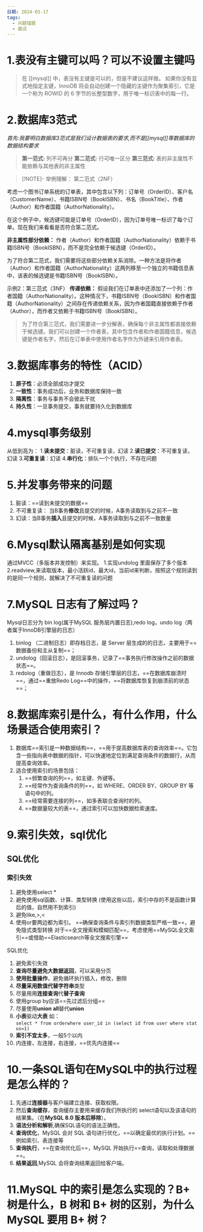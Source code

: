 ```yaml
---
日期: 2024-03-17
tags:
  - 问题错题
  - 面试
---
```

# 1.表没有主键可以吗？可以不设置主键吗
>在 [[mysql]] 中，表没有主键是可以的，但是不建议这样做。
>如果你没有显式地指定主键，InnoDB 将会自动创建一个隐藏的主键作为聚集索引，它是一个称为 ROWID 的 6 字节的长整型数字，用于唯一标识表中的每一行。

# 2.数据库3范式
*首先:我要明白数据库3范式是我们设计数据表的要求,而不是[[mysql]]等数据库的数据结构要求*
>**第一范式:** 列不可再分
>**第二范式:** 行可唯一区分
>**第三范式:** 表的非主属性不能依赖与其他表的非主属性

>[!NOTE]- 举例理解：
>第二范式（2NF）
>
考虑一个图书订单系统的订单表，其中包含以下列：订单号（OrderID）、客户名（CustomerName）、书籍ISBN号（BookISBN）、书名（BookTitle）、作者（Author）和作者国籍（AuthorNationality）。
>
在这个例子中，候选键可能是订单号（OrderID），因为订单号唯一标识了每个订单。现在我们来看看是否符合第二范式。
>
**非主属性部分依赖：** 作者（Author）和作者国籍（AuthorNationality）依赖于书籍ISBN号（BookISBN），而不是完全依赖于候选键（OrderID）。
>
为了符合第二范式，我们需要将这些部分依赖关系消除。一种方法是将作者（Author）和作者国籍（AuthorNationality）这两列移至一个独立的书籍信息表中，该表的候选键是书籍ISBN号（BookISBN）。
>
示例2：第三范式（3NF）
 **传递依赖：** 假设我们在订单表中还添加了一个列：作者国籍（AuthorNationality）。这种情况下，书籍ISBN号（BookISBN）和作者国籍（AuthorNationality）之间存在传递依赖关系，因为作者国籍直接依赖于作者（Author），而作者又依赖于书籍ISBN号（BookISBN）。
>
>为了符合第三范式，我们需要进一步分解表，确保每个非主属性都直接依赖于候选键。我们可以创建一个作者表，其中包含作者和作者国籍信息，候选键是作者名字，然后在订单表中使用作者名字作为外键来引用作者表。


# 3.数据库事务的特性（ACID）
1. **原子性**：必须全部成功才提交
2. **一致性**：事务成功后，业务和数据库保持一致
3. **隔离性**：事务与事务不会彼此干扰
4. **持久性**：一旦事务提交，事务就要持久化到数据库


# 4.mysql事务级别
从低到高为：
1.**读未提交**：脏读，不可重复读，幻读
2.**读已提交**：不可重复读，幻读
3.**可重复读**：幻读
4.**串行化**：排队一个个执行，不存在问题

# 5.并发事务带来的问题
1. 脏读：==读到未提交的数据==
2. 不可重复读： 当B事务**修改**且提交的时候，A事务读取到与之前不一致
3. 幻读：当B事务**插入**且提交的时候，A事务读取到与之前不一致数量
# 6.Mysql默认隔离基别是如何实现
通过MVCC（多版本并发控制）来实现。
	1.实现undolog 里面保存了多个版本
	2.readview,来读取版本，最小活跃id，最大id，当前id来判断，按照这个规则读到的是同一个规则，就解决了不可重复读的问题
# 7.MySQL ⽇志有了解过吗？
Mysql日志分为
bin log(属于MySQL 服务层内置日志),redo log，undo log（两者属于InnoDB引擎层的日志）
1. binlog （二进制日志）即存档⽇志，是 Server 层⽣成的的⽇志，主要⽤于==数据备份和主从复制==；
2. undolog（回滚⽇志），是回滚事务，记录了==事务执行修改操作之前的数据状态==。
3. redolog（重做⽇志），是 Innodb 存储引擎层的⽇志，==在数据库崩溃时==，通过==重放Redo Log==中的操作，==将数据库恢复到崩溃前的状态==；
# 8.数据库索引是什么，有什么作⽤，什么场景适合使⽤索引？
1. 数据库==索引是⼀种数据结构==，==⽤于提⾼数据库表的查询效率==。它包含⼀些指向表中数据的指针，可以快速地定位到满⾜查询条件的数据⾏，从⽽提⾼查询效率。
2. 适合使⽤索引的场景包括：
	1. ==频繁查询的列==，如主键、外键等。
	2. ==经常作为查询条件的列==，如 WHERE、ORDER BY、GROUP BY 等语句中的列。
	3. ==经常需要连接的列==，如多表联合查询时的列。
	4. ==数据量较⼤的表==，通过索引可以加快数据检索速度。
# 9.索引失效，sql优化

## SQL优化
### 索引失效
1. 避免使用select \*
2. 避免使⽤sql函数、计算、类型转换
(使⽤这些以后，索引中存的不是函数计算后的值，⾃然⽤不到索引)
3. 避免like,>,< 
4. 使用or要两边都为索引。
==确保查询条件与索引列数据类型严格一致==，避免隐式类型转换
对于==全文搜索和模糊匹配==，考虑使用==MySQL全文索引==或借助==Elasticsearch等全文搜索引擎==

SQL优化
1.  避免索引失效
2.  **查询尽量避免大数据返回**，可以采用分页
3. **使用批量操作**，避免循环执行插入，修改，删除
4. **尽量采用数值代替字符串**类型
5. 尽量用用**连接查询**代**替子查询**
6. 使用group by应该==先过滤后分组==
7. 尽量使用**union all**替代**union**
8. **小表**驱动**大表**    如：`select * from orderwhere user_id in (select id from user where status=1)`
9. **索引不宜太多**，一般5个以内
10. 内连接，左连接，右连接，==优先内连接==


# 10.一条SQL语句在MySQL中的执行过程是怎么样的？
1. 先通过**连接器**与客户端建立连接、获取权限。
2. 然后**查询缓存**，查询缓存主要用来缓存我们所执行的 select语句以及该语句的结果集。（在**MySQL 8.0 版本后移除**）。
3. **语法分析和解析**,确保SQL语句的语法正确性。
4. **查询优化**，MySQL 会对 SQL 语句进⾏优化，==以确定最优的执⾏计划。==例如索引、表连接等
5. **查询执⾏**，==在查询优化后==，MySQL 开始执⾏==查询，读取和处理数据==。
6.  **结果返回**,MySQL 会将查询结果返回给客户端。

# 11.MySQL 中的索引是怎么实现的？B+ 树是什么，B 树和 B+ 树的区别，为什么MySQL 要⽤ B+ 树？

